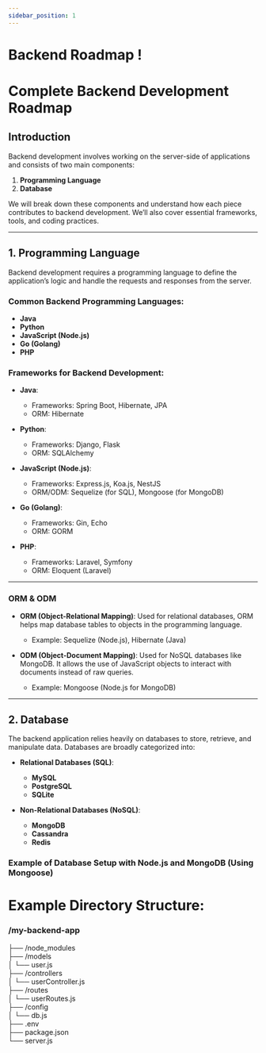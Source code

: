 ```yaml
---
sidebar_position: 1
---
```


# Backend Roadmap !

# Complete Backend Development Roadmap

## Introduction

Backend development involves working on the server-side of applications and consists of two main components:
1. **Programming Language**
2. **Database**

We will break down these components and understand how each piece contributes to backend development. We’ll also cover essential frameworks, tools, and coding practices.

---

## 1. Programming Language

Backend development requires a programming language to define the application’s logic and handle the requests and responses from the server.

### Common Backend Programming Languages:
- **Java**
- **Python**
- **JavaScript (Node.js)**
- **Go (Golang)**
- **PHP**

### Frameworks for Backend Development:

- **Java**: 
  - Frameworks: Spring Boot, Hibernate, JPA
  - ORM: Hibernate

- **Python**: 
  - Frameworks: Django, Flask
  - ORM: SQLAlchemy

- **JavaScript (Node.js)**:
  - Frameworks: Express.js, Koa.js, NestJS
  - ORM/ODM: Sequelize (for SQL), Mongoose (for MongoDB)

- **Go (Golang)**:
  - Frameworks: Gin, Echo
  - ORM: GORM

- **PHP**:
  - Frameworks: Laravel, Symfony
  - ORM: Eloquent (Laravel)

---

### ORM & ODM

- **ORM (Object-Relational Mapping)**: Used for relational databases, ORM helps map database tables to objects in the programming language.  
  - Example: Sequelize (Node.js), Hibernate (Java)
  
- **ODM (Object-Document Mapping)**: Used for NoSQL databases like MongoDB. It allows the use of JavaScript objects to interact with documents instead of raw queries.  
  - Example: Mongoose (Node.js for MongoDB)

---

## 2. Database

The backend application relies heavily on databases to store, retrieve, and manipulate data. Databases are broadly categorized into:

- **Relational Databases (SQL)**:
  - **MySQL**
  - **PostgreSQL**
  - **SQLite**

- **Non-Relational Databases (NoSQL)**:
  - **MongoDB**
  - **Cassandra**
  - **Redis**

### Example of Database Setup with Node.js and MongoDB (Using Mongoose)

# Example Directory Structure:

### /my-backend-app
  ├── /node_modules                                          
  ├── /models                                                                                                   
  │          └── user.js                                                                       
  ├── /controllers                                                                    
  │         └── userController.js                                                                 
  ├── /routes                                                                                                 
  │       └── userRoutes.js                                                                                         
  ├── /config                                                                                                       
  │        └── db.js                                                                                               
  ├── .env                                                                                                         
  ├── package.json                                                                                            
  └── server.js                                                                                                  



